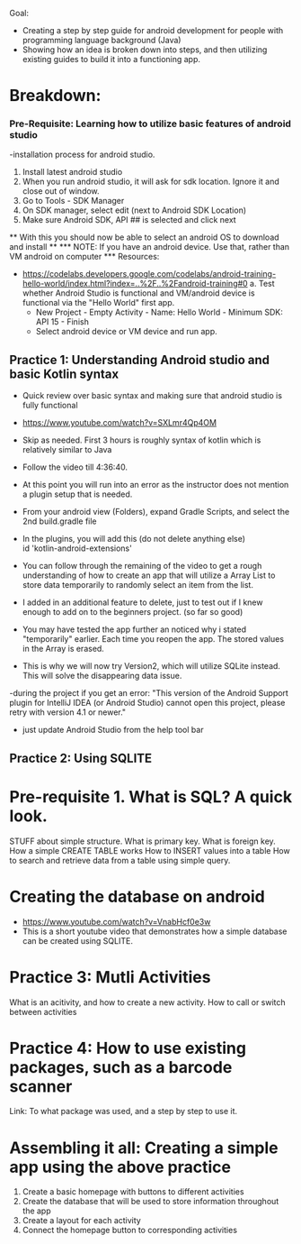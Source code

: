 Goal: 
- Creating a step by step guide for android development for people with programming language background (Java)
- Showing how an idea is broken down into steps, and then utilizing existing guides to build it into a functioning app.

# Breakdown:
  
### Pre-Requisite: Learning how to utilize basic features of android studio
-installation process for android studio.
1. Install latest android studio
2. When you run android studio, it will ask for sdk location. Ignore it and close out of window.
3. Go to Tools - SDK Manager 
4. On SDK manager, select edit (next to Android SDK Location)
5. Make sure Android SDK, API ## is selected and click next

** With this you should now be able to select an android OS to download and install **
*** NOTE: If you have an android device. Use that, rather than VM android on computer ***
Resources:
* https://codelabs.developers.google.com/codelabs/android-training-hello-world/index.html?index=..%2F..%2Fandroid-training#0
a. Test whether Android Studio is functional and VM/android device is functional via the "Hello World" first app.
  - New Project - Empty Activity - Name: Hello World - Minimum SDK: API 15 - Finish
  - Select android device or VM device and run app.


## Practice 1: Understanding Android studio and basic Kotlin syntax
* Quick review over basic syntax and making sure that android studio is fully functional
* https://www.youtube.com/watch?v=SXLmr4Qp4OM
* Skip as needed. First 3 hours is roughly syntax of kotlin which is relatively similar to Java

* Follow the video till 4:36:40.
* At this point you will run into an error as the instructor does not mention a plugin setup that is needed.
* From your android view (Folders), expand Gradle Scripts, and select the 2nd build.gradle file
* In the plugins, you will add this (do not delete anything else)     
id 'kotlin-android-extensions'
* You can follow through the remaining of the video to get a rough understanding of how to create an app that will utilize a Array List to store data temporarily to randomly select an item from the list.
* I added in an additional feature to delete, just to test out if I knew enough to add on to the beginners project. (so far so good)

* You may have tested the app further an noticed why i stated "temporarily" earlier. Each time you reopen the app. The stored values in the Array is erased.
* This is why we will now try Version2, which will utilize SQLite instead. This will solve the disappearing data issue.

-during the project if you get an error: "This version of the Android Support plugin for IntelliJ IDEA (or Android Studio) cannot open this project, please retry with version 4.1 or newer."
- just update Android Studio from the help tool bar


## Practice 2: Using SQLITE
# Pre-requisite 1. What is SQL? A quick look.
STUFF about simple structure. What is primary key. What is foreign key. 
How a simple CREATE TABLE  works
How to INSERT values into a table
How to search and retrieve data from a table using simple query.


# Creating the database on android
* https://www.youtube.com/watch?v=VnabHcf0e3w
* This is a short youtube video that demonstrates how a simple database can be created using SQLITE.


# Practice 3: Mutli Activities
What is an acitivity, and how to create a new activity.
How to call or switch between activities

# Practice 4: How to use existing packages, such as a barcode scanner
Link: To what package was used, and a step by step to use it.

# Assembling it all: Creating a simple app using the above practice
1. Create a basic homepage with buttons to different activities
2. Create the database that will be used to store information throughout the app
3. Create a layout for each activity
4. Connect the homepage button to corresponding activities


